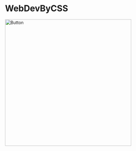 # WebDevByCSS
<img width="417" alt="Button" src="https://user-images.githubusercontent.com/106863786/230676473-8caf507e-73c4-42b1-b2e7-09eea00bfeda.png">
